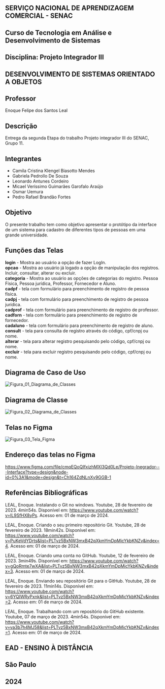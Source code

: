 ## SERVIÇO NACIONAL DE APRENDIZAGEM COMERCIAL - SENAC
## Curso de Tecnologia em Análise e Desenvolvimento de Sistemas
## Disciplina: Projeto Integrador III
## DESENVOLVIMENTO DE SISTEMAS ORIENTADO A OBJETOS

## Professor
Enoque Felipe dos Santos Leal

## Descrição
Entrega da segunda Etapa do trabalho Projeto integrador III do SENAC, Grupo 11.

## Integrantes
- Camila Cristina Klengel Biasotto Mendes
- Gabriela Pedrollo De Souza
- Leonardo Antunes Cordeiro
- Micael Veríssimo Guimarães Garofalo Araújo
- Osmar Uemura
- Pedro Rafael Brandão Fortes

## Objetivo

O presente trabalho tem como objetivo apresentar o protótipo da interface de um sistema para cadastro de diferentes tipos de pessoas em uma grande universidade.

## Funções das Telas ##

**login** - Mostra ao usuário a opção de fazer LogIn.<br>
**opcao** - Mostra ao usuário já logado a opção de manipulação dos registros. Incluir, consultar, alterar ou excluir.<br> 
**categoria** - Mostra ao usuário as opções de categorias do registro. Pessoa Física, Pessoa jurídica, Professor, Fornecedor e Aluno.<br>
**cadpf** - tela com formulário para preenchimento de registro de pessoa física.<br>
**cadpj** - tela com formulário para preenchimento de registro de pessoa jurídica.<br>
**cadprof** - tela com formulário para preenchimento de registro de professor.<br>
**cadforn** - tela com formulário para preenchimento de registro de fornecedor.<br>
**cadaluno** - tela com formulário para preenchimento de registro de aluno.<br>
**consult** - tela para consulta de registro através do código, cpf/cnpj ou nome. <br>
**alterar** - tela para alterar registro pesquisando pelo código, cpf/cnpj ou nome. <br>
**excluir** - tela para excluir registro pesquisando pelo código, cpf/cnpj ou nome. <br>

## Diagrama de Caso de Uso

![Figura_01_Diagrama_de_Classes](https://github.com/micaelvgga/projeto-integrador/assets/162224859/cad48ed9-46ca-4a9d-b83f-4604b68a788a)

## Diagrama de Classe

![Figura_02_Diagrama_de_Classes](https://github.com/micaelvgga/projeto-integrador/assets/162224859/35a2e050-f6e4-43da-9392-acbcc2e67449)

## Telas no Figma

![Figura_03_Tela_Figma](https://github.com/micaelvgga/projeto-integrador/assets/162224859/f8f6858b-ca8c-48f1-aab1-dab1d70bbaf0)

## Endereço das telas no Figma

https://www.figma.com/file/cmqEQoQIfxizhMXI3Qd0Le/Projeto-Inegrador---Interface?type=design&node-id=0%3A1&mode=design&t=Ch164ZdNLnXy9GGB-1

## Referências Bibliográficas

LEAL, Enoque. Instalando o Git no windows. Youtube, 28 de fevereiro de 2023. 4min54s. Disponível em: <https://www.youtube.com/watch?v=IL9SfHX8yPs>. Acesso em: 01 de março de 2024.

LEAL, Enoque. Criando o seu primeiro repositório Git. Youtube, 28 de fevereiro de 2023. 18min42s. Disponível em: <https://www.youtube.com/watch?v=PuKeVdYDrts&list=PLTvz5BxNW3mxB42qXkmYmDpMicYkbKNZv&index=4>. Acesso em: 01 de março de 2024.

LEAL, Enoque. Criando uma conta no GitHub. Youtube, 12 de fevereiro de 2023. 3min49s. Disponível em: <https://www.youtube.com/watch?v=gQoRmte7wXA&list=PLTvz5BxNW3mxB42qXkmYmDpMicYkbKNZv&index=3>. Acesso em: 01 de março de 2024.

LEAL, Enoque. Enviando seu repositório Git para o GitHub. Youtube, 28 de fevereiro de 2023. 11min14s. Disponível em: <https://www.youtube.com/watch?v=6YQIWRyPxnk&list=PLTvz5BxNW3mxB42qXkmYmDpMicYkbKNZv&index=2>. Acesso em: 01 de março de 2024.

LEAL, Enoque. Trabalhando com um repositório do GitHub existente. Youtube, 07 de março de 2023. 4min54s. Disponível em: <https://www.youtube.com/watch?v=va3b7h4MJ58&list=PLTvz5BxNW3mxB42qXkmYmDpMicYkbKNZv&index=1>. Acesso em: 01 de março de 2024.

## EAD - ENSINO À DISTÂNCIA
## São Paulo
## 2024
 
